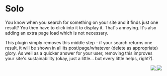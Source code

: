# Solo

You know when you search for something on your site and it finds just one result? You then have to click into it to display it. That's annoying. It's also adding an extra page load which is not necessary.

This plugin simply removes this middle step - if your search returns one result, it will be shown in all its post/page/whatever (delete as appropriate) glory. As well as a quicker answer for your user, removing this improves your site's sustainability (okay, just a little... but every little helps, right?).

<p align="right"><a href="https://wordpress.org/plugins/no-self-ping/"><img src="https://img.shields.io/wordpress/plugin/dt/solo?label=wp.org%20downloads&style=for-the-badge">&nbsp;<img src="https://img.shields.io/wordpress/plugin/stars/solo?color=orange&style=for-the-badge"></a></p>
